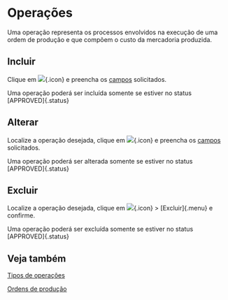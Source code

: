 # Operações

Uma operação representa os processos envolvidos na execução de uma ordem de produção e que compõem o custo da mercadoria produzida.

## Incluir

Clique em ![](https://static.zenerp.app.br/icons/action-create.svg){.icon} e preencha os [campos](operation-edit) solicitados.

Uma operação poderá ser incluída somente se estiver no status [APPROVED]{.status}

## Alterar

Localize a operação desejada, clique em ![](https://static.zenerp.app.br/icons/action-update.svg){.icon} e preencha os [campos](operation-edit) solicitados.

Uma operação poderá ser alterada somente se estiver no status [APPROVED]{.status}

## Excluir

Localize a operação desejada, clique em ![](https://static.zenerp.app.br/icons/action-more-tr.svg){.icon} > [Excluir]{.menu} e confirme.

Uma operação poderá ser excluída somente se estiver no status [APPROVED]{.status}

## Veja também

[Tipos de operações](operationType)

[Ordens de produção](productionOrder)